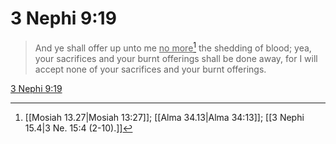 # 3 Nephi 9:19

> And ye shall offer up unto me <u>no more</u>[^a] the shedding of blood; yea, your sacrifices and your burnt offerings shall be done away, for I will accept none of your sacrifices and your burnt offerings.

[3 Nephi 9:19](https://www.churchofjesuschrist.org/study/scriptures/bofm/3-ne/9?lang=eng&id=p19#p19)


[^a]: [[Mosiah 13.27|Mosiah 13:27]]; [[Alma 34.13|Alma 34:13]]; [[3 Nephi 15.4|3 Ne. 15:4 (2-10).]]
